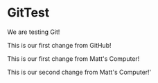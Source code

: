 # GitTest
We are testing Git!

This is our first change from GitHub!

This is our first change from Matt's Computer!

This is our second change from Matt's Computer!'
